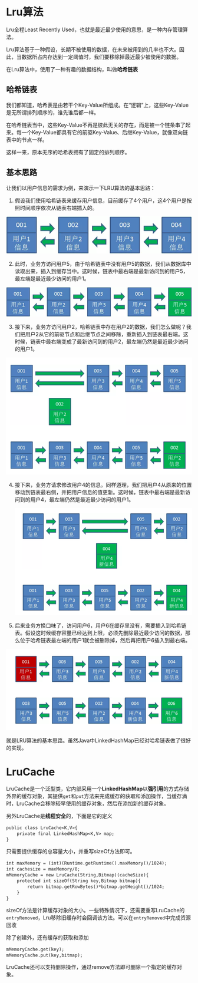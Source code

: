 # Lru算法

Lru全程Least Recently Used，也就是最近最少使用的意思，是一种内存管理算法。

Lru算法基于一种假设，长期不被使用的数据，在未来被用到的几率也不大。因此，当数据所占内存达到一定阈值时，我们要移除掉最近最少被使用的数据。

在Lru算法中，使用了一种有趣的数据结构，叫做**哈希链表**

## 哈希链表

我们都知道，哈希表是由若干个Key-Value所组成。在“逻辑”上，这些Key-Value是无所谓排列顺序的，谁先谁后都一样。



在哈希链表当中，这些Key-Value不再是彼此无关的存在，而是被一个链条串了起来。每一个Key-Value都具有它的前驱Key-Value、后继Key-Value，就像双向链表中的节点一样。

这样一来，原本无序的哈希表拥有了固定的排列顺序。



## 基本思路

让我们以用户信息的需求为例，来演示一下LRU算法的基本思路：

1. 假设我们使用哈希链表来缓存用户信息，目前缓存了4个用户，这4个用户是按照时间顺序依次从链表右端插入的。

![](image/1640.png)

2. 此时，业务方访问用户5，由于哈希链表中没有用户5的数据，我们从数据库中读取出来，插入到缓存当中。这时候，链表中最右端是最新访问到的用户5，最左端是最近最少访问的用户1。

![](image/1641.png)

3. 接下来，业务方访问用户2，哈希链表中存在用户2的数据，我们怎么做呢？我们把用户2从它的前驱节点和后继节点之间移除，重新插入到链表最右端。这时候，链表中最右端变成了最新访问到的用户2，最左端仍然是最近最少访问的用户1。

![1576846344f1](image/1576846344f1.png)

4. 接下来，业务方请求修改用户4的信息。同样道理，我们把用户4从原来的位置移动到链表最右侧，并把用户信息的值更新。这时候，链表中最右端是最新访问到的用户4，最左端仍然是最近最少访问的用户1。

   ![](image/qwecv.png)

5. 后来业务方换口味了，访问用户6，用户6在缓存里没有，需要插入到哈希链表。假设这时候缓存容量已经达到上限，必须先删除最近最少访问的数据，那么位于哈希链表最左端的用户1就会被删除掉，然后再把用户6插入到最右端。

![](image/fsfdg.png)

就是LRU算法的基本思路。虽然Java中LinkedHashMap已经对哈希链表做了很好的实现。



# LruCache

LruCache是一个泛型类，它内部采用一个**LinkedHashMap**以**强引用**的方式存储外界的缓存对象，其提供`get`和`put`方法来完成缓存的获取和添加操作，当缓存满时，LruCache会移除较早使用的缓存对象，然后在添加新的缓存对象。

另外LruCache是**线程安全**的，下面是它的定义

```
public class LruCache<K,V>{
    private final LinkedHashMap<K,V> map;
}
```

只需要提供缓存的总容量大小，并重写sizeOf方法即可。

```
int maxMemory = (int)(Runtime.getRuntime().maxMemory()/1024);
int cachesize = maxMemory/8;
mMemoryCache = new LruCache(String,Bitmap)(cacheSize){
    protected int sizeOf(String key,Bitmap bitmap){
        return bitmap.getRowBytes()*bitmap.getHeight()/1024;
    }
}
```

sizeOf方法是计算缓存对象的大小。一些特殊情况下，还需要重写LruCache的`entryRemoved`，Lru移除旧缓存时会回调该方法。可以在`entryRemoved`中完成资源回收

除了创建外，还有缓存的获取和添加

```
mMemoryCache.get(key);
mMemoryCache.put(key,bitmap);
```

LruCache还可以支持删除操作，通过remove方法即可删除一个指定的缓存对象。

